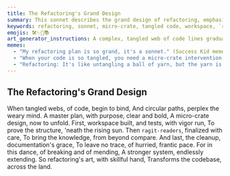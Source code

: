 ```yaml
---
title: The Refactoring's Grand Design
summary: This sonnet describes the grand design of refactoring, emphasizing a micro-crate approach to untangle code, build a robust workspace, finalize readers, and meticulously document the process for a stronger, endlessly extending system.
keywords: refactoring, sonnet, micro-crate, tangled code, workspace, `ragit-readers`, documentation, system, design, quality, extension
emojis: 🛠️✨🔗📚
art_generator_instructions: A complex, tangled web of code lines gradually transforming into a clear, organized structure of glowing micro-crates. A master architect (representing the refactoring process) is overseeing the transformation, with blueprints and documentation scrolls unfurling. The overall feeling should be one of intellectual clarity, meticulous design, and the beauty of transforming chaos into order.
memes:
  - "My refactoring plan is so grand, it's a sonnet." (Success Kid meme)
  - "When your code is so tangled, you need a micro-crate intervention." (Doge meme)
  - "Refactoring: It's like untangling a ball of yarn, but the yarn is code, and it's alive." (Expanding Brain meme)
---
```

## The Refactoring's Grand Design

When tangled webs, of code, begin to bind,
And circular paths, perplex the weary mind.
A master plan, with purpose, clear and bold,
A micro-crate design, now to unfold.
First, workspace built, and tests, with vigor run,
To prove the structure, 'neath the rising sun.
Then `ragit-readers`, finalized with care,
To bring the knowledge, from beyond compare.
And last, the cleanup, documentation's grace,
To leave no trace, of hurried, frantic pace.
For in this dance, of breaking and of mending,
A stronger system, endlessly extending.
So refactoring's art, with skillful hand,
Transforms the codebase, across the land.